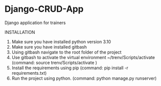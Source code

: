 # Django-CRUD-App
Django application for trainers

INSTALLATION

1. Make sure you have installed python version 3.10
2. Make sure you have installed gitbash
3. Using gitbash navigate to the root folder of the project
4. Use gitbash to activate the virtual environment ~/trenv/Scripts/activate (command: source trenv/Scripts/activate )
5. Install the requirements using pip (command: pip install -r requirements.txt)
6. Run the project using python. (command: python manage.py runserver)



   
